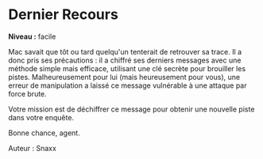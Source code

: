 # Dernier Recours

**Niveau :** facile

Mac savait que tôt ou tard quelqu'un tenterait de retrouver sa trace. Il a donc pris ses précautions : il a chiffré ses derniers messages avec une méthode simple mais efficace, utilisant une clé secrète pour brouiller les pistes. Malheureusement pour lui (mais heureusement pour vous), une erreur de manipulation a laissé ce message vulnérable à une attaque par force brute.

Votre mission est de déchiffrer ce message pour obtenir une nouvelle piste dans votre enquête.

Bonne chance, agent.

Auteur : Snaxx